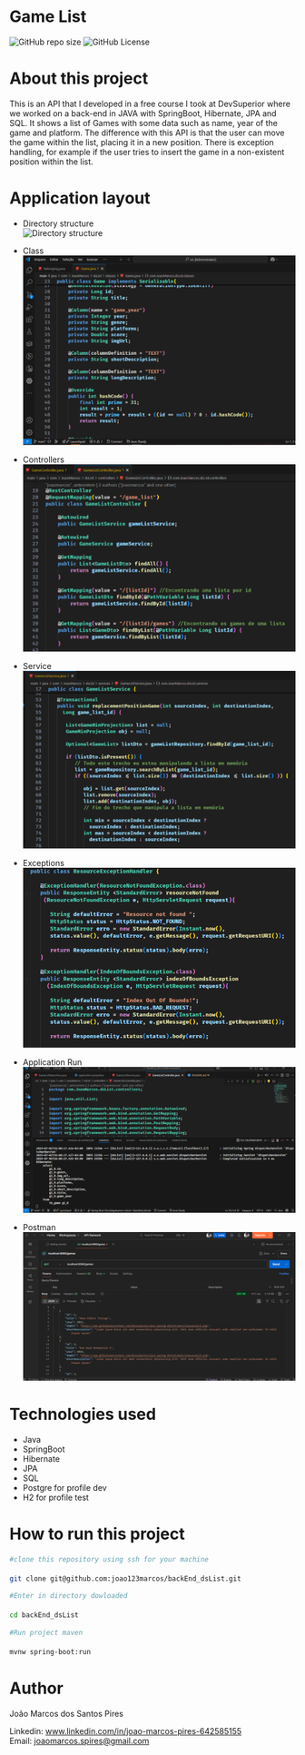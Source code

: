# **Game List** 
![GitHub repo size](https://img.shields.io/github/repo-size/joao123marcos/backEnd_dsList)
![GitHub License](https://img.shields.io/github/license/joao123marcos/backEnd_dsList)


# About this project 
This is an API that I developed in a free course I took at DevSuperior where we worked on a back-end in JAVA with SpringBoot, Hibernate, JPA and SQL. It shows a list of Games with some data such as name, year of the game and platform. The difference with this API is that the user can move the game within the list, placing it in a new position. There is exception handling, for example if the user tries to insert the game in a non-existent position within the list. 

# Application layout 

 - Directory structure  
 ![Directory structure](<Snapshots/Estrutura de diretório.PNG>)  

 - Class
 ![class](<Snapshots/Classe Game.PNG>) 

 - Controllers 
 ![controllers](<Snapshots/Game List Controller.PNG>) 

 - Service
 ![service](<Snapshots/Game list service.PNG>) 

 - Exceptions
 ![exception](<Snapshots/Tratamento de exceção.PNG>) 

 - Application Run
 ![run](<Snapshots/aplicação rodando.PNG>) 

- Postman
![postman](Snapshots/postman.PNG)  


# Technologies used 

- Java
- SpringBoot
- Hibernate
- JPA
- SQL
- Postgre for profile dev
- H2 for profile test 

# How to run this project

```bash
#clone this repository using ssh for your machine

git clone git@github.com:joao123marcos/backEnd_dsList.git
```
```bash
#Enter in directory dowloaded

cd backEnd_dsList
```
```bash
#Run project maven

mvnw spring-boot:run
```
# Author 
João Marcos dos Santos Pires  

Linkedin: www.linkedin.com/in/joao-marcos-pires-642585155  
Email: joaomarcos.spires@gmail.com

